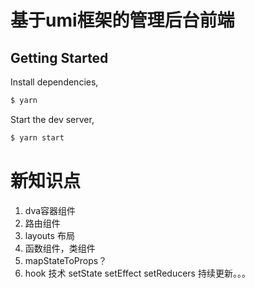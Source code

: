 # 基于umi框架的管理后台前端
## Getting Started

Install dependencies,

```bash
$ yarn
```

Start the dev server,

```bash
$ yarn start
```

# 新知识点
1. dva容器组件
2. 路由组件
3. layouts 布局
4. 函数组件，类组件
5. mapStateToProps？
6. hook 技术 setState setEffect setReducers 
持续更新。。。